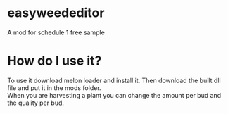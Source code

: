 # easyweededitor
A mod for schedule 1 free sample
# How do I use it?
To use it download melon loader and install it. Then download the built dll file and put it in the mods folder.
<br>
When you are harvesting a plant you can change the amount per bud and the quality per bud.

